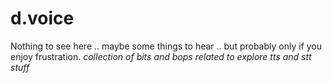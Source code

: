 # d.voice

Nothing to see here .. maybe some things to hear .. but probably only if you enjoy frustration. _collection of bits and bops related to explore tts and stt stuff_
